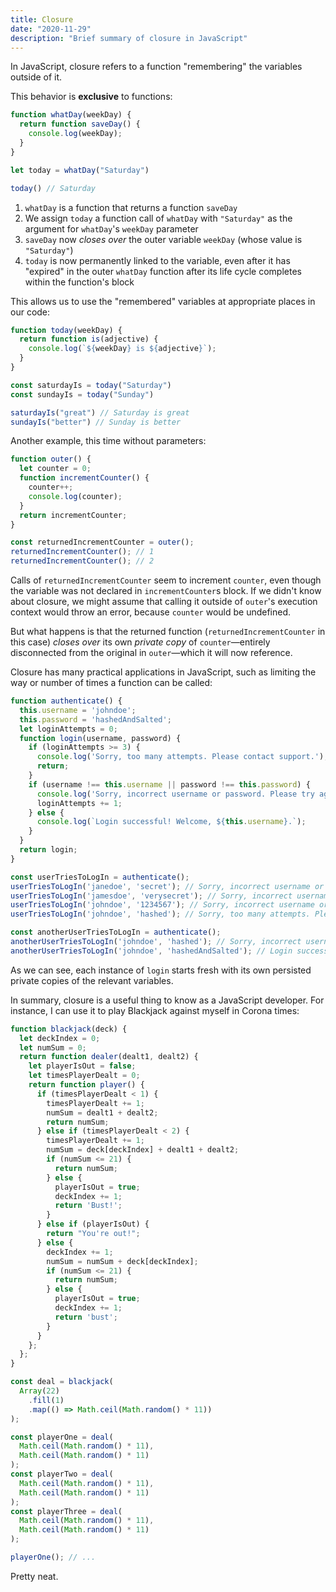 ```yaml
---
title: Closure
date: "2020-11-29"
description: "Brief summary of closure in JavaScript"
---
```


In JavaScript, closure refers to a function "remembering" the variables outside of it.

This behavior is **exclusive** to functions:

```javascript
function whatDay(weekDay) {
  return function saveDay() {
    console.log(weekDay);
  }
}

let today = whatDay("Saturday")

today() // Saturday
```

1. `whatDay` is a function that returns a function `saveDay`
2. We assign `today` a function call of `whatDay` with `"Saturday"` as the argument for `whatDay`'s `weekDay` parameter
3. `saveDay` now *closes over* the outer variable `weekDay` (whose value is `"Saturday"`)
4. `today` is now permanently linked to the variable, even after it has "expired" in the outer `whatDay` function after its life cycle completes within the function's block

This allows us to use the "remembered" variables at appropriate places in our code:

```javascript
function today(weekDay) {
  return function is(adjective) {
    console.log(`${weekDay} is ${adjective}`);
  }
}

const saturdayIs = today("Saturday")
const sundayIs = today("Sunday")

saturdayIs("great") // Saturday is great
sundayIs("better") // Sunday is better
```

Another example, this time without parameters:

```javascript
function outer() {
  let counter = 0;
  function incrementCounter() {
    counter++;
    console.log(counter);
  }
  return incrementCounter;
}

const returnedIncrementCounter = outer();
returnedIncrementCounter(); // 1
returnedIncrementCounter(); // 2
```

Calls of `returnedIncrementCounter` seem to increment `counter`, even though the variable was not declared in `incrementCounter`s block. If we didn't know about closure, we might assume that calling it outside of `outer`'s execution context would throw an error, because `counter` would be undefined.

But what happens is that the returned function (`returnedIncrementCounter` in this case) *closes over* its own *private copy* of `counter`—entirely disconnected from the original in `outer`—which it will now reference.

Closure has many practical applications in JavaScript, such as limiting the way or number of times a function can be called:

```javascript
function authenticate() {
  this.username = 'johndoe';
  this.password = 'hashedAndSalted';
  let loginAttempts = 0;
  function login(username, password) {
    if (loginAttempts >= 3) {
      console.log('Sorry, too many attempts. Please contact support.');
      return;
    }
    if (username !== this.username || password !== this.password) {
      console.log('Sorry, incorrect username or password. Please try again.');
      loginAttempts += 1;
    } else {
      console.log(`Login successful! Welcome, ${this.username}.`);
    }
  }
  return login;
}

const userTriesToLogIn = authenticate();
userTriesToLogIn('janedoe', 'secret'); // Sorry, incorrect username or password. Please try again.
userTriesToLogIn('jamesdoe', 'verysecret'); // Sorry, incorrect username or password. Please try again.
userTriesToLogIn('johndoe', '1234567'); // Sorry, incorrect username or password. Please try again.
userTriesToLogIn('johndoe', 'hashed'); // Sorry, too many attempts. Please contact support.

const anotherUserTriesToLogIn = authenticate();
anotherUserTriesToLogIn('johndoe', 'hashed'); // Sorry, incorrect username or password. Please try again.
anotherUserTriesToLogIn('johndoe', 'hashedAndSalted'); // Login successful! Welcome, johndoe.
```

As we can see, each instance of `login` starts fresh with its own persisted private copies of the relevant variables.

In summary, closure is a useful thing to know as a JavaScript developer. For instance, I can use it to play Blackjack against myself in Corona times:

```javascript
function blackjack(deck) {
  let deckIndex = 0;
  let numSum = 0;
  return function dealer(dealt1, dealt2) {
    let playerIsOut = false;
    let timesPlayerDealt = 0;
    return function player() {
      if (timesPlayerDealt < 1) {
        timesPlayerDealt += 1;
        numSum = dealt1 + dealt2;
        return numSum;
      } else if (timesPlayerDealt < 2) {
        timesPlayerDealt += 1;
        numSum = deck[deckIndex] + dealt1 + dealt2;
        if (numSum <= 21) {
          return numSum;
        } else {
          playerIsOut = true;
          deckIndex += 1;
          return 'Bust!';
        }
      } else if (playerIsOut) {
        return "You're out!";
      } else {
        deckIndex += 1;
        numSum = numSum + deck[deckIndex];
        if (numSum <= 21) {
          return numSum;
        } else {
          playerIsOut = true;
          deckIndex += 1;
          return 'bust';
        }
      }
    };
  };
}

const deal = blackjack(
  Array(22)
    .fill(1)
    .map(() => Math.ceil(Math.random() * 11))
);

const playerOne = deal(
  Math.ceil(Math.random() * 11),
  Math.ceil(Math.random() * 11)
);
const playerTwo = deal(
  Math.ceil(Math.random() * 11),
  Math.ceil(Math.random() * 11)
);
const playerThree = deal(
  Math.ceil(Math.random() * 11),
  Math.ceil(Math.random() * 11)
);

playerOne(); // ...
```

Pretty neat.

